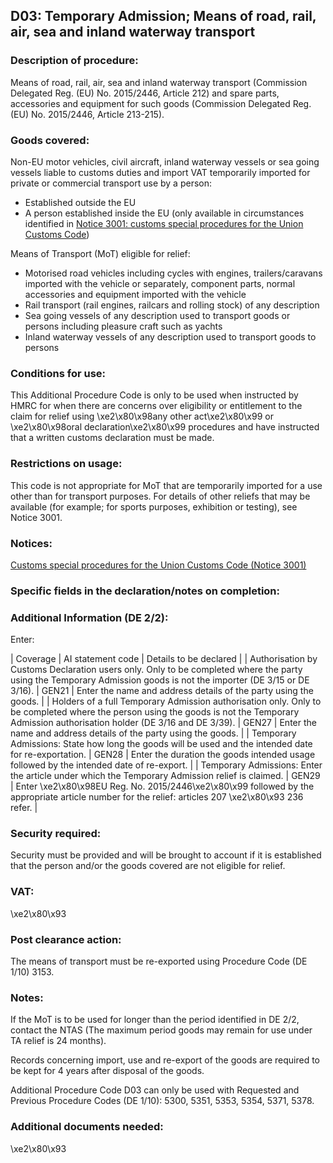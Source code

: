 D03: Temporary Admission; Means of road, rail, air, sea and inland waterway transport
-------------------------------------------------------------------------------------

### Description of procedure:

Means of road, rail, air, sea and inland waterway transport (Commission Delegated Reg. (EU) No. 2015/2446, Article 212) and spare parts, accessories and equipment for such goods (Commission Delegated Reg. (EU) No. 2015/2446, Article 213-215).

### Goods covered:

Non-EU motor vehicles, civil aircraft, inland waterway vessels or sea going vessels liable to customs duties and import VAT temporarily imported for private or commercial transport use by a person:

 * Established outside the EU
 * A person established inside the EU (only available in circumstances identified in [Notice 3001: customs special procedures for the Union Customs Code](https://www.gov.uk/government/publications/notice-3001-special-procedures-for-the-union-customs-code))

Means of Transport (MoT) eligible for relief:

 * Motorised road vehicles including cycles with engines, trailers/caravans imported with the vehicle or separately, component parts, normal accessories and equipment imported with the vehicle
 * Rail transport (rail engines, railcars and rolling stock) of any description
 * Sea going vessels of any description used to transport goods or persons including pleasure craft such as yachts
 * Inland waterway vessels of any description used to transport goods to persons

### Conditions for use:

This Additional Procedure Code is only to be used when instructed by HMRC for when there are concerns over eligibility or entitlement to the claim for relief using \xe2\x80\x98any other act\xe2\x80\x99 or \xe2\x80\x98oral declaration\xe2\x80\x99 procedures and have instructed that a written customs declaration must be made.

### Restrictions on usage:

This code is not appropriate for MoT that are temporarily imported for a use other than for transport purposes. For details of other reliefs that may be available (for example; for sports purposes, exhibition or testing), see Notice 3001.

### Notices:

[Customs special procedures for the Union Customs Code (Notice 3001)](https://www.gov.uk/government/publications/notice-3001-special-procedures-for-the-union-customs-code)

### Specific fields in the declaration/notes on completion:

### Additional Information (DE 2/2):

Enter:



  |  Coverage |  AI statement code |  Details to be declared | 
   |  Authorisation by Customs Declaration users only. Only to be completed where the party using the Temporary Admission goods is not the importer (DE 3/15 or DE 3/16). |  GEN21 |  Enter the name and address details of the party using the goods. | 
 |  Holders of a full Temporary Admission authorisation only. Only to be completed where the person using the goods is not the Temporary Admission authorisation holder (DE 3/16 and DE 3/39). |  GEN27 |  Enter the name and address details of the party using the goods. | 
 |  Temporary Admissions: State how long the goods will be used and the intended date for re-exportation. |  GEN28 |  Enter the duration the goods intended usage followed by the intended date of re-export. | 
 |  Temporary Admissions: Enter the article under which the Temporary Admission relief is claimed. |  GEN29 |  Enter \xe2\x80\x98EU Reg. No. 2015/2446\xe2\x80\x99 followed by the appropriate article number for the relief: articles 207 \xe2\x80\x93 236 refer. | 
 
### Security required:

Security must be provided and will be brought to account if it is established that the person and/or the goods covered are not eligible for relief.

### VAT:

\xe2\x80\x93

### Post clearance action:

The means of transport must be re-exported using Procedure Code (DE 1/10) 3153.

### Notes:

If the MoT is to be used for longer than the period identified in DE 2/2, contact the NTAS (The maximum period goods may remain for use under TA relief is 24 months).

Records concerning import, use and re-export of the goods are required to be kept for 4 years after disposal of the goods.

Additional Procedure Code D03 can only be used with Requested and Previous Procedure Codes (DE 1/10): 5300, 5351, 5353, 5354, 5371, 5378.

### Additional documents needed:

\xe2\x80\x93

